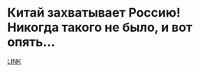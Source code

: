 # Китай захватывает Россию! Никогда такого не было, и вот опять...



[LINK](https://varlamov.ru/1378788.html)